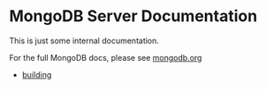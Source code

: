 
MongoDB Server Documentation
============

This is just some internal documentation.

For the full MongoDB docs, please see [mongodb.org](http://www.mongodb.org/)

* [building](building.html)
